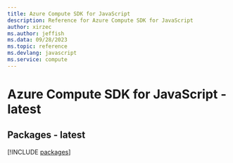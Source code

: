 ```yaml
---
title: Azure Compute SDK for JavaScript
description: Reference for Azure Compute SDK for JavaScript
author: xirzec
ms.author: jeffish
ms.data: 09/28/2023
ms.topic: reference
ms.devlang: javascript
ms.service: compute
---
```

# Azure Compute SDK for JavaScript - latest
## Packages - latest
[!INCLUDE [packages](compute-index.md)]